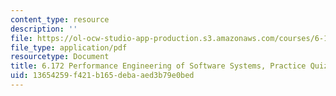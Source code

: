 ```yaml
---
content_type: resource
description: ''
file: https://ol-ocw-studio-app-production.s3.amazonaws.com/courses/6-172-performance-engineering-of-software-systems-fall-2018/13654259f421b165debaaed3b79e0bed_MIT6_172F18_practicequiz4.pdf
file_type: application/pdf
resourcetype: Document
title: 6.172 Performance Engineering of Software Systems, Practice Quiz 4
uid: 13654259-f421-b165-deba-aed3b79e0bed
---
```

